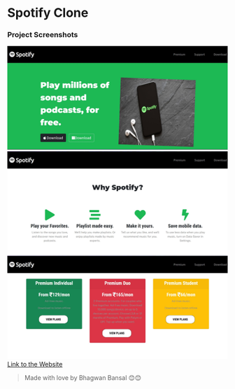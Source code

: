 # Spotify Clone
### Project Screenshots
![altt](https://github.com/Bhagwanbansal/Spotify/blob/master/1.jpg?raw=true)
<br>
![altt](https://github.com/Bhagwanbansal/Spotify/blob/master/2.jpg?raw=true)
<br>
![altt](https://github.com/Bhagwanbansal/Spotify/blob/master/3.jpg?raw=true) 
<a href="https://bhagwanbansal.github.io/Spotify/" target="_blank">Link to the Website</a>
> Made with love by Bhagwan Bansal 😊😊
